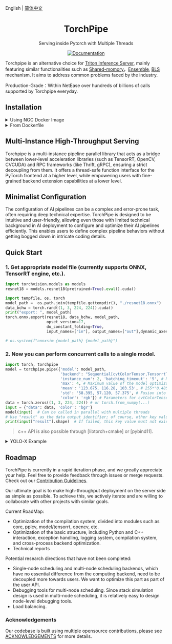 

English | [简体中文](README_zh.md)


<div align="center">
<h1 align="center">TorchPipe</h1>
Serving inside Pytorch with Multiple Threads
<!-- A Minimalist High-Throughput Deep Learning Model Deployment Framework


<h6 align="center">Ensemble Pipeline Serving for  <a href="https://pytorch.org/">Pytorch</a> Frontend</h6> -->


<!-- <img alt="license" src="https://img.shields.io/github/license/alibaba/async_simple?style=flat-square"> -->
[![Documentation](https://img.shields.io/badge/torchpipe-Docs-brightgreen.svg)](https://torchpipe.github.io)
<!-- <img alt="license" src="https://img.shields.io/github/license/alibaba/async_simple?style=flat-square">  -->
<!-- <img alt="language" src="https://img.shields.io/github/languages/top/torchpipe/torchpipe.github.io?style=flat-square"> -->
<!-- <img alt="feature" src="https://img.shields.io/badge/pytorch-Serving-orange?style=flat-square"> -->
<!-- <img alt="last commit" src="https://img.shields.io/github/last-commit/torchpipe/torchpipe.github.io?style=flat-square"> -->
</div>




Torchpipe is an alternative choice for [Triton Inference Server]((https://github.com/triton-inference-server/server)), mainly featuring similar functionalities such as [Shared-momory](https://docs.nvidia.com/deeplearning/triton-inference-server/user-guide/docs/protocol/extension_shared_memory.html)，[Ensemble](https://github.com/triton-inference-server/server/blob/main/docs/user_guide/architecture.md#ensemble-models), [BLS](https://github.com/triton-inference-server/python_backend#business-logic-scripting) mechanism. It aims to address common problems faced by the industry.

Production-Grade：Within NetEase over hundreds of billions of calls supported by Torchpipe everyday.

 

## Installation

<details>
    <summary>Using NGC Docker Image</summary>


### Using NGC Docker Image
The easiest way is to choose NGC mirror for source code compilation (official mirror may still be able to run low version drivers through Forward Compatibility or Minor Version Compatibility).


- Minimum support `nvcr.io/nvidia/pytorch:21.07-py3` (Starting from 0.3.2rc3)
- Maximum support `nvcr.io/nvidia/pytorch:23.08-py3`


First, clone the code:
```bash
$ git clone https://github.com/torchpipe/torchpipe.git
$ cd torchpipe/ && git submodule update --init --recursive
```

Then start the container and if your machine supports [a higher version of the image](https://catalog.ngc.nvidia.com/orgs/nvidia/containers/pytorch/tags), you can use the updated version of the Pytorch image.
```bash
img_name=nvcr.io/nvidia/pytorch:23.05-py3  # for tensort8.6.1, LayerNorm
# img_name=nvcr.io/nvidia/pytorch:22.12-py3  # For driver version lower than 510
docker run --rm --gpus=all --ipc=host  --network=host -v `pwd`:/workspace  --shm-size 1G  --ulimit memlock=-1 --ulimit stack=67108864  --privileged=true  -w/workspace -it $img_name /bin/bash
```

> NOTE: If you are using a transformer-ish model, it is strongly recommended to use TensorRT >= 8.6.1 (`nvcr.io/nvidia/pytorch:23.05-py3`) for supporting opset 17 for `LayerNormalization` and opset 18 `GroupNormalization`.

</details>

<details>
    <summary>From Dockerfile</summary>

```bash
# build docker image by yourself (recommend, for tensorrt 9.3): 
docker build --network=host -f ./docker/Dockerfile -t trt-9 thirdparty/
export img_name=trt-9
```
</details>


## Multi-Instance High-Throughput Serving
Torchpipe is a multi-instance pipeline parallel library that acts as a bridge between lower-level acceleration libraries (such as TensorRT, OpenCV, CVCUDA) and RPC frameworks (like Thrift, gRPC), ensuring a strict decoupling from them. It offers a thread-safe function interface for the PyTorch frontend at a higher level, while empowering users with fine-grained backend extension capabilities at a lower level.

<!-- <img alt="teaser" src="./docs/teaser.png"> -->


## Minimalist Configuration

The configuration of AI pipelines can be a complex and error-prone task, often requiring deep technical expertise. TorchPipe is designed to be intuitive and user-friendly, allowing even those with limited technical background in AI deployment to configure and optimize their AI pipelines efficiently. This enables users to define complex pipeline behaviors without getting bogged down in intricate coding details.


<!-- ## Notes
-  Use the latest tag and corresponding release.
-  The main branch is used for releasing version updates, while the develop branch is used for code submission and daily development. -->

<!-- end elevator-pitch -->

## Quick Start

<!-- start quickstart -->

### 1. Get appropriate model file (currently supports ONNX, TensorRT engine, etc.).

```python
import torchvision.models as models
resnet18 = models.resnet18(pretrained=True).eval().cuda()

import tempfile, os, torch
model_path =  os.path.join(tempfile.gettempdir(), "./resnet18.onnx") 
data_bchw = torch.rand((1, 3, 224, 224)).cuda()
print("export: ", model_path)
torch.onnx.export(resnet18, data_bchw, model_path,
                  opset_version=17,
                  do_constant_folding=True,
                  input_names=["in"], output_names=["out"],dynamic_axes={"in": {0: "x"},"out": {0: "x"}})

# os.system(f"onnxsim {model_path} {model_path}")
```
 
### 2. Now you can perform concurrent calls to a single model.

```python
import torch, torchpipe
model = torchpipe.pipe({'model': model_path,
                        'backend': "Sequential[cvtColorTensor,TensorrtTensor,SyncTensor]", # Backend engine, see backend API reference documentation
                        'instance_num': 2, 'batching_timeout': '5', # Number of instances and timeout time
                        'max': 4, # Maximum value of the model optimization range, which can also be '4x3x224x224'
                        'mean': '123.675, 116.28, 103.53', # 255*"0.485, 0.456, 0.406"
                        'std': '58.395, 57.120, 57.375', # Fusion into TensorRT network
                        'color': 'rgb'}) # Parameters for cvtColorTensor backend: target color space order
data = torch.zeros((1, 3, 224, 224)) # or torch.from_numpy(...)
input = {"data": data, 'color': 'bgr'}
model(input)  # Can be called in parallel with multiple threads
# Use "result" as the data output identifier; of course, other key values ​​can also be custom written
print(input["result"].shape)  # If failed, this key value must not exist, even if it already exists when input.
```

> c++ API is also possible through [libtorch+cmake] or [pybind11].


<!-- end quickstart -->


<details>
    <summary>YOLO-X Example</summary>

The following example shows the configuration for detection using YOLO-X. By default, it supports cross-request batching and node-level pipeline parallelism, under a product-ready environment.

```toml
batching_timeout = 5  # Waiting timeout for cross-request batching 
precision = "fp16" 

[jpg_decoder]
backend = "Sequential[DecodeMat,cvtColorMat,ResizePadMat,Mat2Tensor,SyncTensor]"
color = "bgr"
instance_num = 5
max_h = 416
max_w = 416

# the next node to go after this node
next = "detect"

[detect]
backend = "Sequential[TensorrtTensor,PostProcYolox,SyncTensor]" 
batching_timeout = 5 # Waiting timeout for cross-request batching 
instance_num = 2 
max = 4  # maximum batchsize
model = "./yolox_tiny.onnx"
"model::cache" = "./yolox_tiny.trt"

# params for user-defined backend PostProcYolox:
net_h=416
net_w=416
```
</details>

## Roadmap

TorchPipe is currently in a rapid iteration phase, and we greatly appreciate your help.  Feel free to provide feedback through issues or merge requests. Check out our [Contribution Guidelines](./CONTRIBUTING.md).

Our ultimate goal is to make high-throughput deployment on the server side as simple as possible. To achieve this, we actively iterate and are willing to collaborate with other projects with similar goals.

Current RoadMap:


- Optimization of the compilation system, divided into modules such as core, pplcv, model/tensorrt, opencv, etc.
- Optimization of the basic structure, including Python and C++ interaction, exception handling, logging system, compilation system, and cross-process backend optimization.
- Technical reports

Potential research directions that have not been completed:

- Single-node scheduling and multi-node scheduling backends, which have no essential difference from the computing backend, need to be decoupled more towards users. We want to optimize this part as part of the user API.
- Debugging tools for multi-node scheduling. Since stack simulation design is used in multi-node scheduling, it is relatively easy to design node-level debugging tools.
- Load balancing.

### Acknowledgements
Our codebase is built using multiple opensource contributions, please see [ACKNOWLEDGEMENTS](./ACKNOWLEDGEMENTS.md) for more details.

